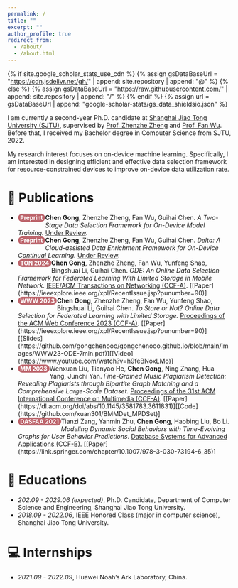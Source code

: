 ```yaml
---
permalink: /
title: ""
excerpt: ""
author_profile: true
redirect_from: 
  - /about/
  - /about.html
---
```


<style>
.pubtitle{
    background: #BD666D;
    color: white;
    font-size: 13px;
    padding: 1px 5px 1px 5px;
    border-radius: 15px;
    float: left;
    font-weight: bold;
}
.font-bold{
    font-weight:bold;
}
</style>


{% if site.google_scholar_stats_use_cdn %}
{% assign gsDataBaseUrl = "https://cdn.jsdelivr.net/gh/" | append: site.repository | append: "@" %}
{% else %}
{% assign gsDataBaseUrl = "https://raw.githubusercontent.com/" | append: site.repository | append: "/" %}
{% endif %}
{% assign url = gsDataBaseUrl | append: "google-scholar-stats/gs_data_shieldsio.json" %}

<span class='anchor' id='about-me'></span>

I am currently a second-year Ph.D. candidate at [Shanghai Jiao Tong University (SJTU)](https://en.sjtu.edu.cn/), supervised by [Prof. Zhenzhe Zheng](https://zhengzhenzhe220.github.io/) and [Prof. Fan Wu](https://www.cs.sjtu.edu.cn/~fwu/). 
Before that, I received my Bachelor degree in Computer Science from SJTU, 2022.

My research interest focuses on on-device machine learning. Specifically, I am interested in designing efficient and effective data selection framework for resource-constrained devices to improve on-device data utilization rate.



<span class='anchor' id='publications'></span>

# 📝 Publications 

- <div class="pubtitle">Preprint</div>  <b>Chen Gong</b>, Zhenzhe Zheng, Fan Wu, Guihai Chen. <i>A Two-Stage Data Selection Framework for On-Device Model Training.</i> <u>Under Review</u>.

- <div class="pubtitle">Preprint</div>  <b>Chen Gong</b>, Zhenzhe Zheng, Fan Wu, Guihai Chen. <i>Delta: A Cloud-assisted Data Enrichment Framework for On-Device Continual Learning.</i> <u>Under Review</u>.

- <div class="pubtitle">TON 2024</div>  <b>Chen Gong</b>, Zhenzhe Zheng, Fan Wu, Yunfeng Shao, Bingshuai Li, Guihai Chen. <i>ODE: An Online Data Selection Framework for Federated Learning With Limited Storage in Mobile Network.</i> <u>IEEE/ACM Transactions on Networking (CCF-A)</u>. [[Paper](https://ieeexplore.ieee.org/xpl/RecentIssue.jsp?punumber=90)]

- <div class="pubtitle">WWW 2023</div>  <b>Chen Gong</b>, Zhenzhe Zheng, Fan Wu, Yunfeng Shao, Bingshuai Li, Guihai Chen. <i>To Store or Not? Online Data Selection for Federated Learning with Limited Storage.</i> <u>Proceedings of the ACM Web Conference 2023 (CCF-A)</u>. [[Paper](https://ieeexplore.ieee.org/xpl/RecentIssue.jsp?punumber=90)][[Slides](https://github.com/gongchenooo/gongchenooo.github.io/blob/main/images/WWW23-ODE-7min.pdf)][[Video](https://www.youtube.com/watch?v=h9feBNoxLMo)]

- <div class="pubtitle">MM 2023</div>  Wenxuan Liu, Tianyao He, <b>Chen Gong</b>, Ning Zhang, Hua Yang, Junchi Yan. <i>Fine-Grained Music Plagiarism Detection: Revealing Plagiarists through Bipartite Graph Matching and a Comprehensive Large-Scale Dataset. </i>  <u>Proceedings of the 31st ACM International Conference on Multimedia (CCF-A)</u>. [[Paper](https://dl.acm.org/doi/abs/10.1145/3581783.3611831)][[Code](https://github.com/xuan301/BMMDet_MPDSet)]

- <div class="pubtitle">DASFAA 2021</div>  Tianzi Zang, Yanmin Zhu, <b>Chen Gong</b>, Haobing Liu, Bo Li. <i>Modeling Dynamic Social Behaviors with Time-Evolving Graphs for User Behavior Predictions</i>. <u>Database Systems for Advanced Applications (CCF-B).</u> [[Paper](https://link.springer.com/chapter/10.1007/978-3-030-73194-6_35)]

# 📖 Educations
- *202.09 - 2029.06 (expected)*, Ph.D. Candidate, Department of Computer Science and Engineering, Shanghai Jiao Tong University. 
- *2018.09 - 2022.06*, IEEE Honored Class (major in computer science), Shanghai Jiao Tong University. 


# 💻 Internships
- *2021.09 - 2022.09*, Huawei Noah’s Ark Laboratory, China.
